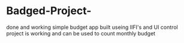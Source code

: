 # Badged-Project-
done and working 
simple budget app built useing IIFI's and UI control
project is working and can be used to count monthly budget
